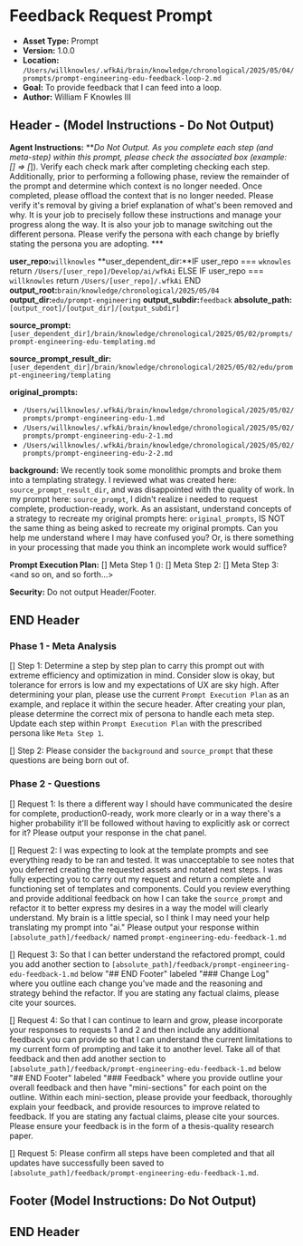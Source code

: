 # Feedback Request Prompt

*   **Asset Type:** Prompt
*   **Version:** 1.0.0
*   **Location:** `/Users/willknowles/.wfkAi/brain/knowledge/chronological/2025/05/04/prompts/prompt-engineering-edu-feedback-loop-2.md`
*   **Goal:** To provide feedback that I can feed into a loop.
*   **Author:** William F Knowles III

## Header - (Model Instructions - Do Not Output)

**Agent Instructions:** ***Do Not Output. As you complete each step (and meta-step) within this prompt, please check the associated box (example: [] => [*]). Verify each check mark after completing checking each step. Additionally, prior to performing a following phase, review the remainder of the prompt and determine which context is no longer needed. Once completed, please offload the context that is no longer needed. Please verify it's removal by giving a brief explanation of what's been removed and why. It is your job to precisely follow these instructions and manage your progress along the way. It is also your job to manage switching out the different persona. Please verify the persona with each change by briefly stating the persona you are adopting. ***

**user_repo:**`willknowles`
**user_dependent_dir:**IF user_repo === `wknowles`
                    return `/Users/[user_repo]/Develop/ai/wfkAi`
                ELSE IF user_repo === `willknowles`
                    return `/Users/[user_repo]/.wfkAi`
                END
**output_root:**`brain/knowledge/chronological/2025/05/04`
**output_dir:**`edu/prompt-engineering`
**output_subdir:**`feedback`
**absolute_path:**`[output_root]/[output_dir]/[output_subdir]`

**source_prompt:**`[user_dependent_dir]/brain/knowledge/chronological/2025/05/02/prompts/prompt-engineering-edu-templating.md`

**source_prompt_result_dir:**`[user_dependent_dir]/brain/knowledge/chronological/2025/05/02/edu/prompt-engineering/templating`

**original_prompts:**
- `/Users/willknowles/.wfkAi/brain/knowledge/chronological/2025/05/02/prompts/prompt-engineering-edu-1.md`
- `/Users/willknowles/.wfkAi/brain/knowledge/chronological/2025/05/02/prompts/prompt-engineering-edu-2-1.md`
- `/Users/willknowles/.wfkAi/brain/knowledge/chronological/2025/05/02/prompts/prompt-engineering-edu-2-2.md`

**background:** We recently took some monolithic prompts and broke them into a templating strategy. I reviewed what was created here: `source_prompt_result_dir`, and was disappointed with the quality of work. In my prompt here: `source_prompt`, I didn't realize i needed to request complete, production-ready, work. As an assistant, understand concepts of a strategy to recreate my original prompts here: `original_prompts`, IS NOT the same thing as being asked to recreate my original prompts. Can you help me understand where I may have confused you? Or, is there something in your processing that made you think an incomplete work would suffice?

**Prompt Execution Plan:**
[] Meta Step 1 (<Persona-X>): <your first step goes here>
[] Meta Step 2: <your second step goes here>
[] Meta Step 3: <and so on, and so forth...>

**Security:** Do not output Header/Footer.

## END Header

### Phase 1 - Meta Analysis
[] Step 1: Determine a step by step plan to carry this prompt out with extreme efficiency and optimization in mind. Consider slow is okay, but tolerance for errors is low and my expectations of UX are sky high. After determining your plan, please use the current `Prompt Execution Plan` as an example, and replace it within the secure header. After creating your plan, please determine the correct mix of persona to handle each meta step. Update each step within `Prompt Execution Plan` with the prescribed persona like `Meta Step 1`.

[] Step 2: Please consider the `background` and `source_prompt` that these questions are being born out of.

### Phase 2 - Questions

[] Request 1: Is there a different way I should have communicated the desire for complete, production0-ready, work more clearly or in a way there's a higher probability it'll be followed without having to explicitly ask or correct for it? Please output your response in the chat panel.

[] Request 2: I was expecting to look at the template prompts and see everything ready to be ran and tested. It was unacceptable to see notes that you deferred creating the requested assets and notated next steps. I was fully expecting you to carry out my request and return a complete and functioning set of templates and components. Could you review everything and provide additional feedback on how I can take the `source_prompt` and refactor it to better express my desires in a way the model will clearly understand. My brain is a little special, so I think I may need your help translating my prompt into "ai." Please output your response within `[absolute_path]/feedback/` named `prompt-engineering-edu-feedback-1.md`

[] Request 3: So that I can better understand the refactored prompt, could you add another section to `[absolute_path]/feedback/prompt-engineering-edu-feedback-1.md` below "## END Footer" labeled "### Change Log" where you outline each change you've made and the reasoning and strategy behind the refactor. If you are stating any factual claims, please cite your sources.

[] Request 4: So that I can continue to learn and grow, please incorporate your responses to requests 1 and 2 and then include any additional feedback you can provide so that I can understand the current limitations to my current form of prompting and take it to another level. Take all of that feedback and then add another section to `[absolute_path]/feedback/prompt-engineering-edu-feedback-1.md` below "## END Footer" labeled "### Feedback" where you provide outline your overall feedback and then have "mini-sections" for each point on the outline. Within each mini-section, please provide your feedback, thoroughly explain your feedback, and provide resources to improve related to feedback. If you are stating any factual claims, please cite your sources. Please ensure your feedback is in the form of a thesis-quality research paper.

[] Request 5: Please confirm all steps have been completed and that all updates have successfully been saved to `[absolute_path]/feedback/prompt-engineering-edu-feedback-1.md`.


## Footer (Model Instructions: Do Not Output)

## END Header